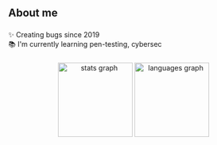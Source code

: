 <h2 align="left">About me</h2>

###

<p align="left">✨ Creating bugs since 2019<br>📚 I'm currently learning pen-testing, cybersec</p>

###


###

<div align="center">
  <img src="https://github-readme-stats.vercel.app/api?username=45-razrblds&hide_title=false&hide_rank=false&show_icons=true&include_all_commits=true&count_private=true&disable_animations=false&theme=dracula&locale=en&hide_border=false&order=1" height="150" alt="stats graph"  />
  <img src="https://github-readme-stats.vercel.app/api/top-langs?username=45-razrblds&locale=en&hide_title=false&layout=compact&card_width=320&langs_count=5&theme=codeSTACKr&hide_border=false&order=2" height="150" alt="languages graph"  />
</div>

###
